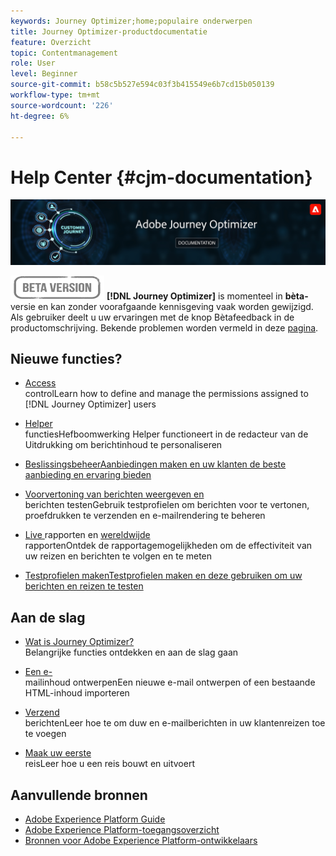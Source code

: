 ```yaml
---
keywords: Journey Optimizer;home;populaire onderwerpen
title: Journey Optimizer-productdocumentatie
feature: Overzicht
topic: Contentmanagement
role: User
level: Beginner
source-git-commit: b58c5b527e594c03f3b415549e6b7cd15b050139
workflow-type: tm+mt
source-wordcount: '226'
ht-degree: 6%

---
```


# Help Center {#cjm-documentation}

![](using/assets/do-not-localize/banner-cjm.png)

![](using/assets/do-not-localize/badge.png)
**[!DNL Journey Optimizer]** is momenteel in  **bèta-** versie en kan zonder voorafgaande kennisgeving vaak worden gewijzigd. Als gebruiker deelt u uw ervaringen met de knop Bètafeedback in de productomschrijving. Bekende problemen worden vermeld in deze [pagina](using/known-issues.md).

## Nieuwe functies?

* [Access ](using/administration/permissions-overview.md) </br> controlLearn how to define and manage the permissions assigned to  [!DNL Journey Optimizer] users

* [Helper ](using/personalization/functions/functions.md) </br> functiesHefboomwerking Helper functioneert in de redacteur van de Uitdrukking om berichtinhoud te personaliseren

* [BeslissingsbeheerAanbiedingen maken en uw klanten de beste aanbieding en ervaring bieden ](using/offers/get-started/starting-offer-decisioning.md) </br> 

* [Voorvertoning van berichten weergeven en ](using/preview.md) </br> berichten testenGebruik testprofielen om berichten voor te vertonen, proefdrukken te verzenden en e-mailrendering te beheren

* [Live ](using/reports/live-report.md) rapporten en  [wereldwijde ](using/reports/global-report.md)</br> rapportenOntdek de rapportagemogelijkheden om de effectiviteit van uw reizen en berichten te volgen en te meten

* [Testprofielen makenTestprofielen maken en deze gebruiken om uw berichten en reizen te testen ](using/building-journeys/creating-test-profiles.md) </br> 

## Aan de slag

* [Wat is Journey Optimizer?](using/get-started.md) </br> Belangrijke functies ontdekken en aan de slag gaan

* [Een e-](using/design-emails.md) </br>mailinhoud ontwerpenEen nieuwe e-mail ontwerpen of een bestaande HTML-inhoud importeren

* [Verzend ](using/building-journeys/journey.md) </br> berichtenLeer hoe te om duw en e-mailberichten in uw klantenreizen toe te voegen

* [Maak uw eerste ](using/building-journeys/journeys-uc.md) </br>reisLeer hoe u een reis bouwt en uitvoert

## Aanvullende bronnen

* [Adobe Experience Platform Guide](https://experienceleague.adobe.com/docs/experience-platform/landing/home.html)
* [Adobe Experience Platform-toegangsoverzicht](https://experienceleague.adobe.com/docs/experience-platform/access-control/home.html)
* [Bronnen voor Adobe Experience Platform-ontwikkelaars](https://www.adobe.com/nl/experience-platform/documentation-and-developer-resources.html)
